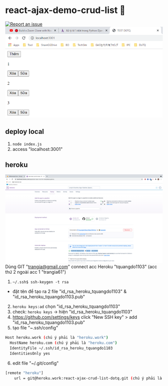# react-ajax-demo-crud-list 🚀

[![Report an issue](https://img.shields.io/badge/Support-Issues-green)](https://github.com/tquangdo/react-ajax-demo-crud-list/issues/new)
![demo](demo.png)

## deploy local
1. `node index.js`
2. access "localhost:3001"

## heroku
![heroku](heroku.png)
Dùng GIT "trangia@gmail.com" connect acc Heroku "tquangdo1103" (acc thứ 2 ngoài acc 1 "trangia61")
1. `~/.ssh$ ssh-keygen -t rsa`
- đặt tên để tạo ra 2 file "id_rsa_heroku_tquangdo1103" & "id_rsa_heroku_tquangdo1103.pub"
2. `heroku keys:ad`
chọn "id_rsa_heroku_tquangdo1103"
3. check: `heroku keys`
-> hiện "id_rsa_heroku_tquangdo1103"
4. https://github.com/settings/keys
click "New SSH key" > add "id_rsa_heroku_tquangdo1103.pub"
5. tạo file "~.ssh/config"
```bash
Host heroku.work (chú ý phải là "heroku.work")
  HostName heroku.com (chú ý phải là "heroku.com")
  IdentityFile ~/.ssh/id_rsa_heroku_tquangdo1103
  IdentitiesOnly yes
```
6. edit file "~/.git/config"
```bash
[remote "heroku"]
   	url = git@heroku.work:react-ajax-crud-list-dotq.git (chú ý phải là "heroku.work")
```
